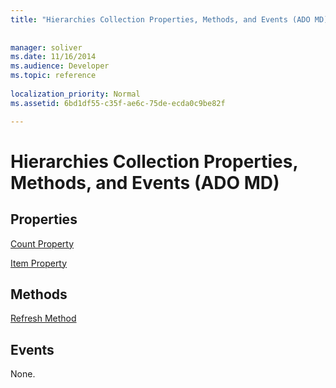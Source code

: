 ```yaml
---
title: "Hierarchies Collection Properties, Methods, and Events (ADO MD)"
 
 
manager: soliver
ms.date: 11/16/2014
ms.audience: Developer
ms.topic: reference
  
localization_priority: Normal
ms.assetid: 6bd1df55-c35f-ae6c-75de-ecda0c9be82f

---
```


# Hierarchies Collection Properties, Methods, and Events (ADO MD)

## Properties

[Count Property](count-property-ado.md)
  
[Item Property](item-property-ado.md)
  
## Methods

[Refresh Method](refresh-method-ado.md)
  
## Events

None.
  


